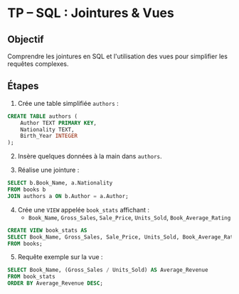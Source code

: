 # TP – SQL : Jointures & Vues

## Objectif
Comprendre les jointures en SQL et l'utilisation des vues pour simplifier les requêtes complexes.

## Étapes

1. Crée une table simplifiée `authors` :

```sql
CREATE TABLE authors (
    Author TEXT PRIMARY KEY,
    Nationality TEXT,
    Birth_Year INTEGER
);
```

2. Insère quelques données à la main dans `authors`.

3. Réalise une jointure :

```sql
SELECT b.Book_Name, a.Nationality
FROM books b
JOIN authors a ON b.Author = a.Author;
```

4. Crée une `VIEW` appelée `book_stats` affichant :
   - `Book_Name`, `Gross_Sales`, `Sale_Price`, `Units_Sold`, `Book_Average_Rating`

```sql
CREATE VIEW book_stats AS
SELECT Book_Name, Gross_Sales, Sale_Price, Units_Sold, Book_Average_Rating
FROM books;
```

5. Requête exemple sur la vue :

```sql
SELECT Book_Name, (Gross_Sales / Units_Sold) AS Average_Revenue
FROM book_stats
ORDER BY Average_Revenue DESC;
```